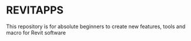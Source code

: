 # REVITAPPS
This repository is for absolute beginners to create new features, tools and macro for Revit software
